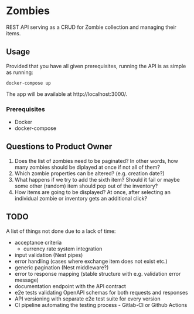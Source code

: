 # Zombies

REST API serving as a CRUD for Zombie collection and managing their items.

## Usage

Provided that you have all given prerequisites, running the API is as simple as running:

```
docker-compose up
```

The app will be available at http://localhost:3000/.

### Prerequisites

* Docker
* docker-compose

## Questions to Product Owner

1. Does the list of zombies need to be paginated? In other words, how many zombies should be diplayed at once if not all of them?
1. Which zombie properties can be altered? (e.g. creation date?)
1. What happens if we try to add the sixth item? Should it fail or maybe some other (random) item should pop out of the inventory?
1. How items are going to be displayed? At once, after selecting an individual zombie or inventory gets an additional click?

## TODO

A list of things not done due to a lack of time:

* acceptance criteria
  * currency rate system integration
* input validation (Nest pipes)
* error handling (cases where exchange item does not exist etc.)
* generic pagination (Nest middleware?)
* error to response mapping (stable structure with e.g. validation error message)
* documentation endpoint with the API contract
* e2e tests validating OpenAPI schemas for both requests and responses
* API versioning with separate e2e test suite for every version
* CI pipeline automating the testing process - Gitlab-CI or Github Actions

